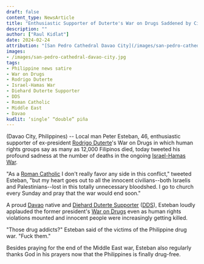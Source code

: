 ```yaml
---
draft: false
content_type: NewsArticle
title: "Enthusiastic Supporter of Duterte's War on Drugs Saddened by Civilian Deaths in Israel-Hamas War"
description: ""
author: ["Raul Kidlat"]
date: 2024-02-24
attribution: "[San Pedro Cathedral Davao City](/images/san-pedro-cathedral-davao-city.jpg) photo from [Wikimedia](https://commons.wikimedia.org/wiki/File:San_Pedro_Cathedal_and_its_Belfry.jpg). [Creative Commons](https://creativecommons.org/licenses/by-sa/3.0/deed.en) BY-SA 3.0."
images: 
- /images/san-pedro-cathedral-davao-city.jpg
tags:
- Philippine news satire
- War on Drugs
- Rodrigo Duterte
- Israel-Hamas War
- Diehard Duterte Supporter
- DDS
- Roman Catholic
- Middle East
- Davao
kudlit: ‘single’ “double” piña
---
```

(Davao City, Philippines) -- Local man Peter Esteban, 46, enthusiastic supporter of ex-president [Rodrigo Duterte](/tags/rodrigo-duterte/)'s War on Drugs in which human rights groups say as many as 12,000 Filipinos died, today tweeted his profound sadness at the number of deaths in the ongoing [Israel-Hamas War](/tags/israel-hamas-war/).

"As a [Roman Catholic](/tags/roman-catholic/) I don't really favor any side in this conflict," tweeted Esteban, "but my heart goes out to all the innocent civilians--both Israelis and Palestinians--lost in this totally unnecessary bloodshed. I go to church every Sunday and pray that the war would end soon."

A proud [Davao](/tags/davao/) native and [Diehard Duterte Supporter](/tags/diehard-duterte-supporter/) ([DDS](/tags/dds/)), Esteban loudly applauded the former president's [War on Drugs](/tags/war-on-drugs/) even as human rights violations mounted and innocent people were increasingly getting killed.

"Those drug addicts?" Esteban said of the victims of the Philippine drug war. "Fuck them."

Besides praying for the end of the Middle East war, Esteban also regularly thanks God in his prayers now that the Philippines is finally drug-free.
